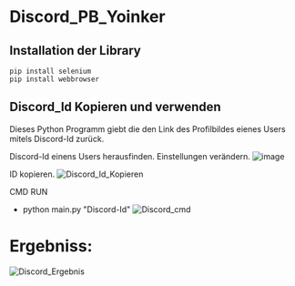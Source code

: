 # Discord_PB_Yoinker

## Installation der Library
```
pip install selenium
pip install webbrowser
```
## Discord_Id Kopieren und verwenden
Dieses Python Programm giebt die den Link des Profilbildes eienes Users mitels Discord-Id zurück. 

Discord-Id einens Users herausfinden.
  Einstellungen verändern.
  ![image](https://user-images.githubusercontent.com/94523690/142178157-da92949b-c9c1-4b23-ba32-0da6ad9b0bd8.png)
  
  ID kopieren.
  ![Discord_Id_Kopieren](https://user-images.githubusercontent.com/94523690/142180379-3de0cf74-d66b-4390-abc6-2faba5ac7871.png)

  CMD RUN
   - python main.py "Discord-Id"
  ![Discord_cmd](https://user-images.githubusercontent.com/94523690/142181853-0b0141c1-5982-48fb-adf0-5e87b8a32537.png)
  
  # Ergebniss:
  
  ![Discord_Ergebnis](https://user-images.githubusercontent.com/94523690/142182187-47e2e5a8-91da-40ff-a22b-cc4f6e5f31f7.png)
